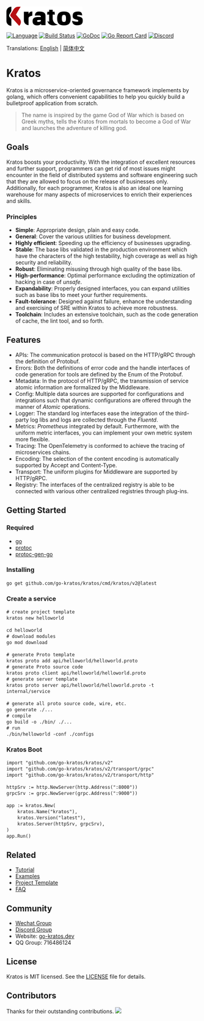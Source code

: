![kratos](docs/images/kratos.png) 

[![Language](https://img.shields.io/badge/Language-Go-blue.svg)](https://golang.org/)
[![Build Status](https://github.com/go-kratos/kratos/workflows/Go/badge.svg)](https://github.com/go-kratos/kratos/actions)
[![GoDoc](https://pkg.go.dev/badge/github.com/go-kratos/kratos/v2)](https://pkg.go.dev/github.com/go-kratos/kratos/v2)
[![Go Report Card](https://goreportcard.com/badge/github.com/go-kratos/kratos)](https://goreportcard.com/report/github.com/go-kratos/kratos)
[![Discord](https://img.shields.io/discord/766619759214854164?label=chat&logo=discord)](https://discord.gg/BWzJsUJ)

Translations: [English](README.md) | [简体中文](README_zh.md)

# Kratos
Kratos is a microservice-oriented governance framework implements by golang, which offers convenient capabilities to help you quickly build a bulletproof application from scratch.


>The name is inspired by the game God of War which is based on Greek myths, tells the Kratos from mortals to become a God of War and launches the adventure of killing god.


## Goals

Kratos boosts your productivity. With the integration of excellent resources and further support, programmers can get rid of most issues might encounter in the field of distributed systems and software engineering such that they are allowed to focus on the release of businesses only. Additionally, for each programmer, Kratos is also an ideal one learning warehouse for many aspects of microservices to enrich their experiences and skills.
### Principles

* **Simple**: Appropriate design, plain and easy code.
* **General**: Cover the various utilities for business development.
* **Highly efficient**: Speeding up the efficiency of businesses upgrading.
* **Stable**: The base libs validated in the production environment which have the characters of the high testability, high coverage as well as high security and reliability.
* **Robust**: Eliminating misusing through high quality of the base libs.
* **High-performance**: Optimal performance excluding the optimization of hacking in case of *unsafe*. 
* **Expandability**: Properly designed interfaces, you can expand utilities such as base libs to meet your further requirements.
* **Fault-tolerance**: Designed against failure, enhance the understanding and exercising of SRE within Kratos to achieve more robustness.
* **Toolchain**: Includes an extensive toolchain, such as the code generation of cache, the lint tool, and so forth.

## Features
* APIs: The communication protocol is based on the HTTP/gRPC through the definition of Protobuf.
* Errors: Both the definitions of error code and the handle interfaces of code generation for tools are defined by the Enum of the Protobuf.
* Metadata: In the protocol of HTTP/gRPC, the transmission of service atomic information are formalized by the Middleware.
* Config: Multiple data sources are supported for configurations and integrations such that dynamic configurations are offered through the manner of *Atomic* operations.
* Logger: The standard log interfaces ease the integration of the third-party log libs and logs are collected through the *Fluentd*.
* Metrics: *Prometheus* integrated by default. Furthermore, with the uniform metric interfaces, you can implement your own metric system more flexible.
* Tracing: The OpenTelemetry is conformed to achieve the tracing of microservices chains.
* Encoding: The selection of the content encoding is automatically supported by Accept and Content-Type.
* Transport: The uniform plugins for Middleware are supported by HTTP/gRPC.
* Registry: The interfaces of the centralized registry is able to be connected with various other centralized registries through plug-ins.

## Getting Started
### Required
- [go](https://golang.org/dl/)
- [protoc](https://github.com/protocolbuffers/protobuf)
- [protoc-gen-go](https://github.com/protocolbuffers/protobuf-go)

### Installing
```
go get github.com/go-kratos/kratos/cmd/kratos/v2@latest
```
### Create a service
```
# create project template
kratos new helloworld

cd helloworld
# download modules
go mod download

# generate Proto template
kratos proto add api/helloworld/helloworld.proto
# generate Proto source code
kratos proto client api/helloworld/helloworld.proto
# generate server template
kratos proto server api/helloworld/helloworld.proto -t internal/service

# generate all proto source code, wire, etc.
go generate ./...
# compile
go build -o ./bin/ ./...
# run
./bin/helloworld -conf ./configs
```

### Kratos Boot
```
import "github.com/go-kratos/kratos/v2"
import "github.com/go-kratos/kratos/v2/transport/grpc"
import "github.com/go-kratos/kratos/v2/transport/http"

httpSrv := http.NewServer(http.Address(":8000"))
grpcSrv := grpc.NewServer(grpc.Address(":9000"))

app := kratos.New(
    kratos.Name("kratos"),
    kratos.Version("latest"),
    kratos.Server(httpSrv, grpcSrv),
)
app.Run()
```

## Related

* [Tutorial](https://go-kratos.dev/docs/getting-started/start)
* [Examples](./examples)
* [Project Template](https://github.com/go-kratos/kratos-layout)
* [FAQ](https://go-kratos.dev/docs/getting-started/faq)

## Community
* [Wechat Group](https://github.com/go-kratos/kratos/issues/682)
* [Discord Group](https://discord.gg/BWzJsUJ)
* Website:  [go-kratos.dev](https://go-kratos.dev)
* QQ Group: 716486124

## License
Kratos is MIT licensed. See the [LICENSE](./LICENSE) file for details.

## Contributors
Thanks for their outstanding contributions.
<a href="https://github.com/go-kratos/kratos/graphs/contributors">
  <img src="https://contrib.rocks/image?repo=go-kratos/kratos" />
</a>
